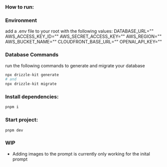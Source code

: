 ### How to run:

### Environment

add a .env file to your root with the following values:
DATABASE_URL=""
AWS_ACCESS_KEY_ID=""
AWS_SECRET_ACCESS_KEY=""
AWS_REGION=""
AWS_BUCKET_NAME=""
CLOUDFRONT_BASE_URL=""
OPENAI_API_KEY=""

### Database Commands

run the following commands to generate and migrate your database

```bash
npx drizzle-kit generate
# and
npx drizzle-kit migrate
```

### Install dependencies:

```bash
pnpm i
```

### Start project:

```bash
pnpm dev
```

### WIP

- Adding images to the prompt is currently only working for the inital prompt
